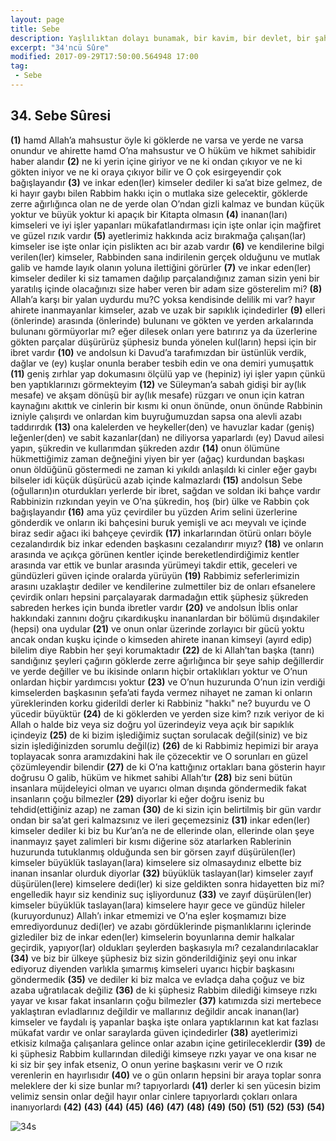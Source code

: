 ```yaml
---
layout: page
title: Sebe
description: Yaşlılıktan dolayı bunamak, bir kavim, bir devlet, bir şahıs adı.
excerpt: "34'ncü Sûre"
modified: 2017-09-29T17:50:00.564948 17:00
tag: 
 - Sebe
---
```


## 34. Sebe Sûresi

**(1)** hamd Allah’a mahsustur öyle ki göklerde ne varsa ve yerde ne varsa onundur ve ahirette hamd O’na mahsustur ve O hüküm ve hikmet sahibidir haber alandır
**(2)** ne ki yerin içine giriyor ve ne ki ondan çıkıyor ve ne ki gökten iniyor ve ne ki oraya çıkıyor bilir ve O çok esirgeyendir çok bağışlayandır
**(3)** ve inkar eden(ler) kimseler dediler ki sa’at bize gelmez, de ki hayır gaybı bilen Rabbim hakkı için o mutlaka size gelecektir, göklerde zerre ağırlığınca olan ne de yerde olan O’ndan gizli kalmaz ve bundan küçük yoktur ve büyük yoktur ki apaçık bir Kitapta olmasın
**(4)** inanan(ları) kimseleri ve iyi işler yapanları mükafatlandırması için işte onlar için mağfiret ve güzel rızık vardır
**(5)** ayetlerimiz hakkında aciz bırakmağa çalışan(lar) kimseler ise işte onlar için pislikten acı bir azab vardır 
**(6)** ve kendilerine bilgi verilen(ler) kimseler, Rabbinden sana indirilenin gerçek olduğunu ve mutlak galib ve hamde layık olanın yoluna ilettiğini görürler 
**(7)** ve inkar eden(ler) kimseler dediler ki siz tamamen dağılıp parçalandığınız zaman sizin yeni bir yaratılış içinde olacağınızı size haber veren bir adam size gösterelim mi?
**(8)** Allah’a karşı bir yalan uydurdu mu?C yoksa kendisinde delilik mi var? hayır ahirete inanmayanlar kimseler, azab ve uzak bir sapıklık içindedirler 
**(9)** elleri (önlerinde) arasında (önlerinde) bulunanı ve gökten ve yerden arkalarında bulunanı görmüyorlar mı? eğer dilesek onları yere batırırız ya da üzerlerine gökten parçalar düşürürüz şüphesiz bunda yönelen kul(ların) hepsi için bir ibret vardır
**(10)** ve andolsun ki Davud’a tarafımızdan bir üstünlük verdik,  dağlar ve (ey) kuşlar onunla beraber tesbih edin ve ona demiri yumuşattık
**(11)** geniş zırhlar yap dokumasını ölçülü yap ve (hepiniz) iyi işler yapın çünkü ben yaptıklarınızı görmekteyim
**(12)** ve Süleyman’a sabah gidişi bir ay(lık mesafe) ve akşam dönüşü bir ay(lık mesafe) rüzgarı ve onun için katran kaynağını akıttık ve cinlerin bir kısmı ki onun önünde, onun önünde Rabbinin izniyle çalışırdı ve onlardan kim buyruğumuzdan sapsa ona alevli azabı taddırırdık
**(13)** ona kalelerden ve heykeller(den) ve havuzlar kadar (geniş) leğenler(den) ve sabit kazanlar(dan) ne diliyorsa yaparlardı (ey) Davud ailesi yapın, şükredin ve kullarımdan şükreden azdır
**(14)** onun ölümüne hükmettiğimiz zaman değneğini yiyen bir yer (ağaç) kurdundan başkası onun öldüğünü göstermedi ne zaman ki yıkıldı anlaşıldı ki cinler eğer gaybı bilseler idi küçük düşürücü azab içinde kalmazlardı 
**(15)** andolsun Sebe (oğulların)ın oturdukları yerlerde bir ibret, sağdan ve soldan iki bahçe vardır Rabbinizin rızkından yeyin ve O’na şükredin, hoş (bir) ülke ve Rabbin çok bağışlayandır
**(16)** ama yüz çevirdiler bu yüzden Arim selini üzerlerine gönderdik ve onların iki bahçesini buruk yemişli ve acı meyvalı ve içinde biraz sedir ağacı iki bahçeye çevirdik
**(17)** inkarlarından ötürü onları böyle cezalandırdık biz inkar edenden başkasını cezalandırır mıyız? 
**(18)** ve onların arasında ve açıkça görünen kentler içinde bereketlendirdiğimiz kentler arasında var ettik ve bunlar arasında yürümeyi takdir ettik, geceleri ve gündüzleri güven içinde oralarda yürüyün
**(19)** Rabbimiz seferlerimizin arasını uzaklaştır dediler ve kendilerine zulmettiler biz de onları efsanelere çevirdik onları hepsini parçalayarak darmadağın ettik şüphesiz şükreden sabreden herkes için bunda ibretler vardır 
**(20)** ve andolsun İblis onlar hakkındaki zannını doğru çıkardıkuşku inananlardan bir bölümü dışındakiler (hepsi) ona uydular
**(21)** ve onun onlar üzerinde zorlayıcı bir gücü yoktu ancak ondan kuşku içinde o kimseden ahirete inanan kimseyi (ayırd edip) bilelim diye Rabbin her şeyi korumaktadır
**(22)** de ki Allah’tan başka (tanrı) sandığınız şeyleri çağırın göklerde zerre ağırlığınca bir şeye sahip değillerdir ve yerde değiller ve bu ikisinde onların hiçbir ortaklıkları yoktur ve O’nun onlardan hiçbir yardımcısı yoktur 
**(23)** ve O’nun huzurunda O’nun izin verdiği kimselerden başkasının şefa’ati fayda vermez nihayet ne zaman ki onların yüreklerinden korku giderildi derler ki Rabbiniz "hakkı" ne? buyurdu ve O yücedir büyüktür
**(24)** de ki göklerden ve yerden size kim? rızık veriyor de ki Allah o halde biz veya siz doğru yol üzerindeyiz veya açık bir sapıklık içindeyiz
**(25)** de ki bizim işlediğimiz suçtan sorulacak değil(siniz) ve biz sizin işlediğinizden sorumlu değil(iz) 
**(26)** de ki Rabbimiz hepimizi bir araya toplayacak sonra aramızdakini hak ile çözecektir ve O sorunları en güzel çözümleyendir bilendir
**(27)** de ki O’na kattığınız ortakları bana gösterin hayır doğrusu O galib, hüküm ve hikmet sahibi Allah’tır 
**(28)** biz seni bütün insanlara müjdeleyici olman ve uyarıcı olman dışında göndermedik fakat insanların çoğu bilmezler
**(29)** diyorlar ki eğer doğru iseniz bu tehdid(ettiğiniz azap) ne zaman 
**(30)** de ki sizin için belirtilmiş bir gün vardır ondan bir sa’at geri kalmazsınız ve ileri geçemezsiniz
**(31)** inkar eden(ler) kimseler dediler ki biz bu Kur’an’a ne de ellerinde olan, ellerinde olan şeye inanmayız şayet zalimleri bir kısmı diğerine söz atarlarken Rablerinin huzurunda tutuklanmış olduğunda sen bir görsen zayıf düşürülen(ler) kimseler büyüklük taslayan(lara) kimselere siz olmasaydınız elbette biz inanan insanlar olurduk diyorlar
**(32)** büyüklük taslayan(lar) kimseler zayıf düşürülen(lere) kimselere dedi(ler) ki size geldikten sonra hidayetten biz mi? engelledik hayır siz kendiniz suç işliyordunuz
**(33)** ve zayıf düşürülen(ler) kimseler büyüklük taslayan(lara) kimselere hayır gece ve gündüz hileler (kuruyordunuz) Allah’ı inkar etmemizi ve O’na eşler koşmamızı bize emrediyordunuz dedi(ler) ve azabı gördüklerinde pişmanlıklarını içlerinde gizlediler biz de inkar eden(ler) kimselerin boyunlarına demir halkalar geçirdik, yapıyor(lar) oldukları şeylerden başkasıyla mı? cezalandırılacaklar
**(34)** ve biz bir ülkeye şüphesiz biz sizin gönderildiğiniz şeyi onu inkar ediyoruz diyenden varlıkla şımarmış kimseleri uyarıcı hiçbir başkasını göndermedik 
**(35)** ve dediler ki biz malca ve evladça daha çoğuz ve biz azaba uğratılacak değiliz 
**(36)** de ki şüphesiz Rabbim dilediği kimseye rızkı yayar ve kısar fakat insanların çoğu bilmezler
**(37)** katımızda sizi mertebece yaklaştıran evladlarınız değildir ve mallarınız değildir ancak inanan(lar) kimseler ve faydalı iş yapanlar başka işte onlara yaptıklarının kat kat fazlası mükafat vardır ve onlar saraylarda güven içindedirler
**(38)** ayetlerimizi etkisiz kılmağa çalışanlara gelince onlar azabın içine getirileceklerdir
**(39)** de ki şüphesiz Rabbim kullarından dilediği kimseye rızkı yayar ve ona kısar ne ki siz bir şey infak etseniz, O onun yerine başkasını verir ve O rızık verenlerin en hayırlısıdır 
**(40)** ve o gün onların hepsini bir araya toplar sonra meleklere der ki size bunlar mı? tapıyorlardı
**(41)** derler ki sen yücesin bizim velimiz sensin onlar değil hayır onlar cinlere tapıyorlardı çokları onlara inanıyorlardı
**(42)**
**(43)**
**(44)**
**(45)**
**(46)**
**(47)**
**(48)**
**(49)**
**(50)**
**(51)**
**(52)**
**(53)**
**(54)**

![34s]({{site.url}}/images/ayrac-muhur.png)
